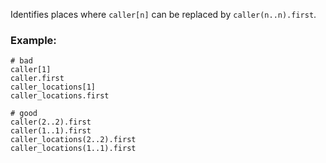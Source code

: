 Identifies places where `caller[n]` can be replaced by `caller(n..n).first`.

### Example:
    # bad
    caller[1]
    caller.first
    caller_locations[1]
    caller_locations.first

    # good
    caller(2..2).first
    caller(1..1).first
    caller_locations(2..2).first
    caller_locations(1..1).first